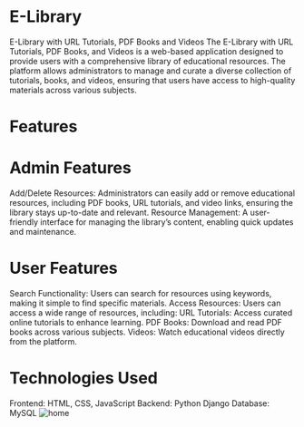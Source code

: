 # E-Library
E-Library with URL Tutorials, PDF Books and Videos
The E-Library with URL Tutorials, PDF Books, and Videos is a web-based application designed to provide users with a comprehensive library of educational resources. The platform allows administrators to manage and curate a diverse collection of tutorials, books, and videos, ensuring that users have access to high-quality materials across various subjects.

# Features

# Admin Features
Add/Delete Resources: Administrators can easily add or remove educational resources, including PDF books, URL tutorials, and video links, ensuring the library stays up-to-date and relevant.
Resource Management: A user-friendly interface for managing the library’s content, enabling quick updates and maintenance.

# User Features
Search Functionality: Users can search for resources using keywords, making it simple to find specific materials.
Access Resources: Users can access a wide range of resources, including:
URL Tutorials: Access curated online tutorials to enhance learning.
PDF Books: Download and read PDF books across various subjects.
Videos: Watch educational videos directly from the platform.

# Technologies Used

Frontend: HTML, CSS, JavaScript
Backend: Python Django
Database: MySQL
![home](https://github.com/tomdghouse/E-Library/assets/103686859/2bdac56f-67a3-47d5-9b82-357db97db7ce)
